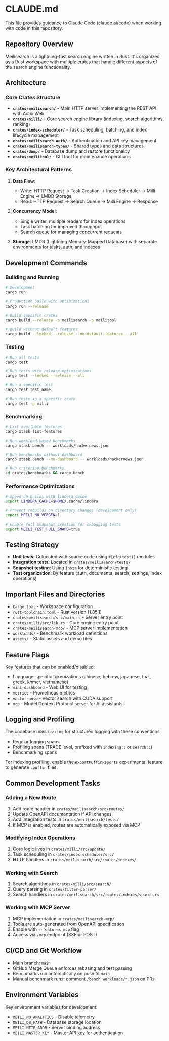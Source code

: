 # CLAUDE.md

This file provides guidance to Claude Code (claude.ai/code) when working with code in this repository.

## Repository Overview

Meilisearch is a lightning-fast search engine written in Rust. It's organized as a Rust workspace with multiple crates that handle different aspects of the search engine functionality.

## Architecture

### Core Crates Structure

- **`crates/meilisearch/`** - Main HTTP server implementing the REST API with Actix Web
- **`crates/milli/`** - Core search engine library (indexing, search algorithms, ranking)
- **`crates/index-scheduler/`** - Task scheduling, batching, and index lifecycle management
- **`crates/meilisearch-auth/`** - Authentication and API key management
- **`crates/meilisearch-types/`** - Shared types and data structures
- **`crates/dump/`** - Database dump and restore functionality
- **`crates/meilitool/`** - CLI tool for maintenance operations

### Key Architectural Patterns

1. **Data Flow**:
   - Write: HTTP Request → Task Creation → Index Scheduler → Milli Engine → LMDB Storage
   - Read: HTTP Request → Search Queue → Milli Engine → Response

2. **Concurrency Model**:
   - Single writer, multiple readers for index operations
   - Task batching for improved throughput
   - Search queue for managing concurrent requests

3. **Storage**: LMDB (Lightning Memory-Mapped Database) with separate environments for tasks, auth, and indexes

## Development Commands

### Building and Running

```bash
# Development
cargo run

# Production build with optimizations
cargo run --release

# Build specific crates
cargo build --release -p meilisearch -p meilitool

# Build without default features
cargo build --locked --release --no-default-features --all
```

### Testing

```bash
# Run all tests
cargo test

# Run tests with release optimizations
cargo test --locked --release --all

# Run a specific test
cargo test test_name

# Run tests in a specific crate
cargo test -p milli
```

### Benchmarking

```bash
# List available features
cargo xtask list-features

# Run workload-based benchmarks
cargo xtask bench -- workloads/hackernews.json

# Run benchmarks without dashboard
cargo xtask bench --no-dashboard -- workloads/hackernews.json

# Run criterion benchmarks
cd crates/benchmarks && cargo bench
```

### Performance Optimizations

```bash
# Speed up builds with lindera cache
export LINDERA_CACHE=$HOME/.cache/lindera

# Prevent rebuilds on directory changes (development only)
export MEILI_NO_VERGEN=1

# Enable full snapshot creation for debugging tests
export MEILI_TEST_FULL_SNAPS=true
```

## Testing Strategy

- **Unit tests**: Colocated with source code using `#[cfg(test)]` modules
- **Integration tests**: Located in `crates/meilisearch/tests/`
- **Snapshot testing**: Using `insta` for deterministic testing
- **Test organization**: By feature (auth, documents, search, settings, index operations)

## Important Files and Directories

- `Cargo.toml` - Workspace configuration
- `rust-toolchain.toml` - Rust version (1.85.1)
- `crates/meilisearch/src/main.rs` - Server entry point
- `crates/milli/src/lib.rs` - Core engine entry point
- `crates/meilisearch-mcp/` - MCP server implementation
- `workloads/` - Benchmark workload definitions
- `assets/` - Static assets and demo files

## Feature Flags

Key features that can be enabled/disabled:
- Language-specific tokenizations (chinese, hebrew, japanese, thai, greek, khmer, vietnamese)
- `mini-dashboard` - Web UI for testing
- `metrics` - Prometheus metrics
- `vector-hnsw` - Vector search with CUDA support
- `mcp` - Model Context Protocol server for AI assistants

## Logging and Profiling

The codebase uses `tracing` for structured logging with these conventions:
- Regular logging spans
- Profiling spans (TRACE level, prefixed with `indexing::` or `search::`)
- Benchmarking spans

For indexing profiling, enable the `exportPuffinReports` experimental feature to generate `.puffin` files.

## Common Development Tasks

### Adding a New Route
1. Add route handler in `crates/meilisearch/src/routes/`
2. Update OpenAPI documentation if API changes
3. Add integration tests in `crates/meilisearch/tests/`
4. If MCP is enabled, routes are automatically exposed via MCP

### Modifying Index Operations
1. Core logic lives in `crates/milli/src/update/`
2. Task scheduling in `crates/index-scheduler/src/`
3. HTTP handlers in `crates/meilisearch/src/routes/indexes/`

### Working with Search
1. Search algorithms in `crates/milli/src/search/`
2. Query parsing in `crates/filter-parser/`
3. Search handlers in `crates/meilisearch/src/routes/indexes/search.rs`

### Working with MCP Server
1. MCP implementation in `crates/meilisearch-mcp/`
2. Tools are auto-generated from OpenAPI specification
3. Enable with `--features mcp` flag
4. Access via `/mcp` endpoint (SSE or POST)

## CI/CD and Git Workflow

- Main branch: `main`
- GitHub Merge Queue enforces rebasing and test passing
- Benchmarks run automatically on push to `main`
- Manual benchmark runs: comment `/bench workloads/*.json` on PRs

## Environment Variables

Key environment variables for development:
- `MEILI_NO_ANALYTICS` - Disable telemetry
- `MEILI_DB_PATH` - Database storage location
- `MEILI_HTTP_ADDR` - Server binding address
- `MEILI_MASTER_KEY` - Master API key for authentication